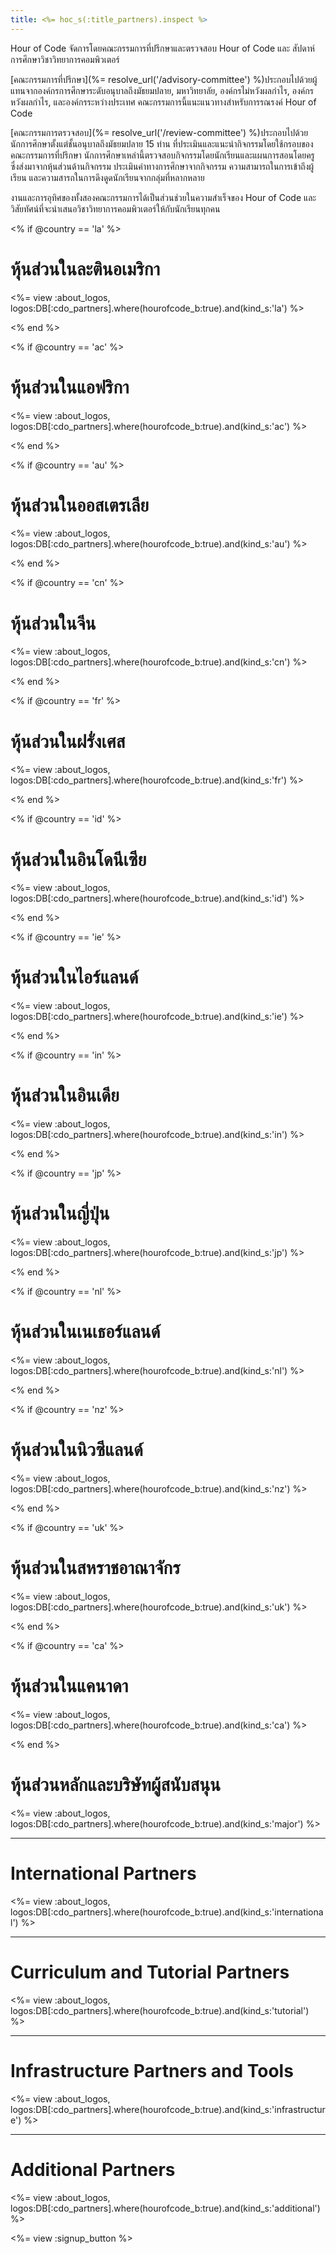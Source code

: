 ```yaml
---
title: <%= hoc_s(:title_partners).inspect %>
---
```

Hour of Code จัดการโดยคณะกรรมการที่ปรึกษาและตรวจสอบ Hour of Code และ สัปดาห์การศึกษาวิชาวิทยาการคอมพิวเตอร์

[คณะกรรมการที่ปรึกษา](%= resolve_url('/advisory-committee') %)ประกอบไปด้วยผู้แทนจากองค์กรการศึกษาระดับอนุบาลถึงมัธยมปลาย, มหาวิทยาลัย, องค์กรไม่หวังผลกำไร, องค์กรหวังผลกำไร, และองค์กรระหว่างประเทศ คณะกรรมการนี้แนะแนวทางสำหรับการรณรงค์ Hour of Code

[คณะกรรมการตรวจสอบ](%= resolve_url('/review-committee') %)ประกอบไปด้วยนักการศึกษาตั้งแต่ชั้นอนุบาลถึงมัธยมปลาย 15 ท่าน ที่ประเมินและแนะนำกิจกรรมโดยใช้กรอบของคณะกรรมการที่ปรึกษา นักการศึกษาเหล่านี้ตรวจสอบกิจกรรมโดยนักเรียนและแผนการสอนโดยครู ซึ่งส่งมาจากหุ้นส่วนด้านกิจกรรม ประเมินค่าทางการศึกษาจากกิจกรรม ความสามารถในการเข้าถึงผู้เรียน และความสารถในการดึงดูดนักเรียนจากกลุ่มที่หลากหลาย

งานและการอุทิศของทั้งสองคณะกรรมการได้เป็นส่วนช่วยในความสำเร็จของ Hour of Code และวิสัยทัศน์ที่จะนำเสนอวิชาวิทยาการคอมพิวเตอร์ให้กับนักเรียนทุกคน

<% if @country == 'la' %>

# หุ้นส่วนในละตินอเมริกา

<%= view :about_logos, logos:DB[:cdo_partners].where(hourofcode_b:true).and(kind_s:'la') %>

<% end %>

<% if @country == 'ac' %>

# หุ้นส่วนในแอฟริกา

<%= view :about_logos, logos:DB[:cdo_partners].where(hourofcode_b:true).and(kind_s:'ac') %>

<% end %>

<% if @country == 'au' %>

# หุ้นส่วนในออสเตรเลีย

<%= view :about_logos, logos:DB[:cdo_partners].where(hourofcode_b:true).and(kind_s:'au') %>

<% end %>

<% if @country == 'cn' %>

# หุ้นส่วนในจีน

<%= view :about_logos, logos:DB[:cdo_partners].where(hourofcode_b:true).and(kind_s:'cn') %>

<% end %>

<% if @country == 'fr' %>

# หุ้นส่วนในฝรั่งเศส

<%= view :about_logos, logos:DB[:cdo_partners].where(hourofcode_b:true).and(kind_s:'fr') %>

<% end %>

<% if @country == 'id' %>

# หุ้นส่วนในอินโดนีเซีย

<%= view :about_logos, logos:DB[:cdo_partners].where(hourofcode_b:true).and(kind_s:'id') %>

<% end %>

<% if @country == 'ie' %>

# หุ้นส่วนในไอร์แลนด์

<%= view :about_logos, logos:DB[:cdo_partners].where(hourofcode_b:true).and(kind_s:'ie') %>

<% end %>

<% if @country == 'in' %>

# หุ้นส่วนในอินเดีย

<%= view :about_logos, logos:DB[:cdo_partners].where(hourofcode_b:true).and(kind_s:'in') %>

<% end %>

<% if @country == 'jp' %>

# หุ้นส่วนในญี่ปุ่น

<%= view :about_logos, logos:DB[:cdo_partners].where(hourofcode_b:true).and(kind_s:'jp') %>

<% end %>

<% if @country == 'nl' %>

# หุ้นส่วนในเนเธอร์แลนด์

<%= view :about_logos, logos:DB[:cdo_partners].where(hourofcode_b:true).and(kind_s:'nl') %>

<% end %>

<% if @country == 'nz' %>

# หุ้นส่วนในนิวซีแลนด์

<%= view :about_logos, logos:DB[:cdo_partners].where(hourofcode_b:true).and(kind_s:'nz') %>

<% end %>

<% if @country == 'uk' %>

# หุ้นส่วนในสหราชอาณาจักร

<%= view :about_logos, logos:DB[:cdo_partners].where(hourofcode_b:true).and(kind_s:'uk') %>

<% end %>

<% if @country == 'ca' %>

# หุ้นส่วนในแคนาดา

<%= view :about_logos, logos:DB[:cdo_partners].where(hourofcode_b:true).and(kind_s:'ca') %>

<% end %>

# หุ้นส่วนหลักและบริษัทผู้สนับสนุน

<%= view :about_logos, logos:DB[:cdo_partners].where(hourofcode_b:true).and(kind_s:'major') %>

* * *

# International Partners

<%= view :about_logos, logos:DB[:cdo_partners].where(hourofcode_b:true).and(kind_s:'international') %>

* * *

# Curriculum and Tutorial Partners

<%= view :about_logos, logos:DB[:cdo_partners].where(hourofcode_b:true).and(kind_s:'tutorial') %>

* * *

# Infrastructure Partners and Tools

<%= view :about_logos, logos:DB[:cdo_partners].where(hourofcode_b:true).and(kind_s:'infrastructure') %>

* * *

# Additional Partners

<%= view :about_logos, logos:DB[:cdo_partners].where(hourofcode_b:true).and(kind_s:'additional') %>

<%= view :signup_button %>